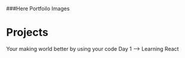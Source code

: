 ###Here Portfoilo Images 
# Projects
Your making world better by using  your code
Day 1 --> Learning React 
